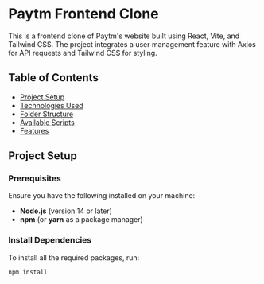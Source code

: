 # Paytm Frontend Clone

This is a frontend clone of Paytm's website built using React, Vite, and Tailwind CSS. The project integrates a user management feature with Axios for API requests and Tailwind CSS for styling.

## Table of Contents

- [Project Setup](#project-setup)
- [Technologies Used](#technologies-used)
- [Folder Structure](#folder-structure)
- [Available Scripts](#available-scripts)
- [Features](#features)

## Project Setup

### Prerequisites

Ensure you have the following installed on your machine:

- **Node.js** (version 14 or later)
- **npm** (or **yarn** as a package manager)

### Install Dependencies

To install all the required packages, run:

```bash
npm install
